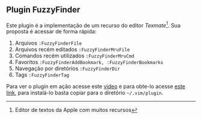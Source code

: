 Plugin FuzzyFinder
------------------

Este plugin é a implementação de um recurso do editor *Texmate*[^1].
Sua proposta é acessar de forma rápida:

1. Arquivos `:FuzzyFinderFile`
2. Arquivos recém editados `:FuzzyFinderMruFile`
3. Comandos recém utilizados `:FuzzyFinderMruCmd`
4. Favoritos `:FuzzyFinderAddBookmark, :FuzzyFinderBookmarks`
5. Navegação por diretórios `:FuzzyFinderDir`
6. Tags `:FuzzyFinderTag`

Para ver o plugin em ação acesse este
[video](http://vimeo.com/2938498) e para obte-lo acesse
 [este link](http://www.vim.org/scripts/script.php?script_id=1984),
para instalá-lo basta copiar para o diretório `~/.vim/plugin`.

[^1]: Editor de textos da Apple com muitos recursos
